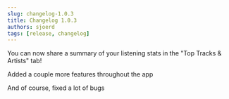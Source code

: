 ```yaml
---
slug: changelog-1.0.3
title: Changelog 1.0.3
authors: sjoerd
tags: [release, changelog]
---
```


You can now share a summary of your listening stats in the "Top Tracks & Artists" tab!

Added a couple more features throughout the app

And of course, fixed a lot of bugs
